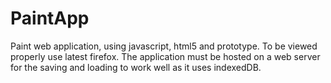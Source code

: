 PaintApp
========

Paint web application, using javascript, html5 and prototype.
To be viewed properly use latest firefox.
The application must be hosted on a web server for the saving and loading to work well as it uses indexedDB.